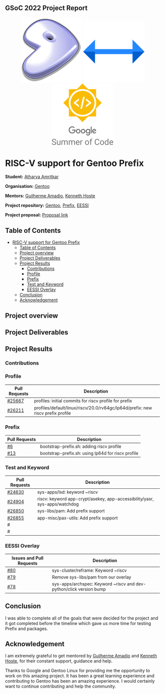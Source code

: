## GSoC 2022 Project Report
<div align="center">
<img src="./../assets/images/gentoo.svg" width="200"/> <img src="./../assets/images/arrow.svg" width="200"/> <img src="./../assets/images/gsoc.svg" width="200"/> 
</div>

# RISC-V support for Gentoo Prefix

**Student:** [Atharva Amritkar](https://github.com/wiredhikari)

**Organisation:** [Gentoo](https://www.gentoo.org/)

**Mentors:** [Guilherme Amadio](https://github.com/amadio), [Kenneth Hoste](https://github.com/boegel)

**Project repository:** [Gentoo](https://github.com/gentoo/gentoo), [Prefix](https://github.com/gentoo/prefix), [EESSI](https://github.com/EESSI)

**Project proposal:** [Proposal link](https://docs.google.com/document/d/1vKRaRKEWt-485oVdCfxLecXKbMwgajlv-6ZOGflwW6g/edit#heading=h.7uif4cjti9op)

## Table of Contents

- [RISC-V support for Gentoo Prefix](#risc-v-support-for-gentoo-prefix)
  - [Table of Contents](#table-of-contents)
  - [Project overview](#project-overview)
  - [Project Deliverables](#project-deliverables)
  - [Project Results](#project-results)
    - [Contributions](#contributions)
    - [Profile](#profile)
    - [Prefix](#prefix)
    - [Test and Keyword](#test-and-keyword)
    - [EESSI Overlay](#eessi-overlay)
  - [Conclusion](#conclusion)
  - [Acknowledgement](#acknowledgement)


## Project overview




## Project Deliverables



## Project Results 



### Contributions

### Profile

| Pull Requests                                        | Description                                                                                     |
|------------------------------------------------------|-------------------------------------------------------------------------------------------------|
| [#25667](https://github.com/gentoo/gentoo/pull/25667)| profiles: initial commits for riscv profile for prefix                                          |
| [#26211](https://github.com/gentoo/gentoo/pull/26211)| profiles/default/linux/riscv/20.0/rv64gc/lp64d/prefix: new riscv prefix profile                 |

### Prefix

| Pull Requests                                        | Description                                                               |
|------------------------------------------------------|---------------------------------------------------------------------------|
| [#6](https://github.com/gentoo/prefix/pull/6)        | bootstrap-prefix.sh: adding riscv profile                                 |
| [#13](https://github.com/gentoo/prefix/pull/13)      | bootstrap-prefix.sh: using lp64d for riscv profile                        |


### Test and Keyword

| Pull Requests                                        | Description                                                               |
|------------------------------------------------------|---------------------------------------------------------------------------|
| [#24630](https://github.com/gentoo/gentoo/pull/24630)| sys-apps/lsd: keyword ~riscv                                              |
| [#24904](https://github.com/gentoo/gentoo/pull/24904)| riscv: keyword app-crypt/asekey, app-accessibility/yasr, sys-apps/watchdog|
| [#26850](https://github.com/gentoo/gentoo/pull/25850)| sys-libs/pam: Add prefix support                                          |
| [#26855](https://github.com/gentoo/gentoo/pull/25855)| app-misc/pax-utils: Add prefix support                                    |
| #||
| #||


### EESSI Overlay

| Issues and Pull Requests                                        | Description                                                               |
|-----------------------------------------------------------------|---------------------------------------------------------------------------|
| [#80](https://github.com/EESSI/gentoo-overlay/pull/80)          | sys-cluster/reframe: Keyword ~riscv                                       |
| [#79](https://github.com/EESSI/gentoo-overlay/issues/79)        | Remove sys-libs/pam from our overlay                                      |
| [#78](https://github.com/EESSI/gentoo-overlay/pull/78)          | sys-apps/archspec: Keyword ~riscv and dev-python/click version bump       |

## Conclusion

I was able to complete all of the goals that were decided for the project and it got completed before the timeline which gave us more time for testing Prefix and packages.


## Acknowledgement

I am extremely grateful to get mentored by [Guilherme Amadio](https://github.com/amadio) and [Kenneth Hoste](https://github.com/boegel), for their constant support, guidance and help.

Thanks to Google and Gentoo Linux for providing me the opportunity to work on this amazing project. It has been a great learning experience and contributing to Gentoo has been an amazing experience. I would certainly want to continue contributing and help the community.
